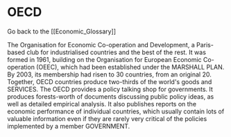 # OECD

Go back to the [[Economic_Glossary]]


The Organisation for Economic Co-operation and Development, a Paris-based club for industrialised countries and the best of the rest. It was formed in 1961, building on the Organisation for European Economic Co-operation (OEEC), which had been established under the MARSHALL PLAN. By 2003, its membership had risen to 30 countries, from an original 20. Together, OECD countries produce two-thirds of the world's goods and SERVICES. The OECD provides a policy talking shop for governments. It produces forests-worth of documents discussing public policy ideas, as well as detailed empirical analysis. It also publishes reports on the economic performance of individual countries, which usually contain lots of valuable information even if they are rarely very critical of the policies implemented by a member GOVERNMENT.

